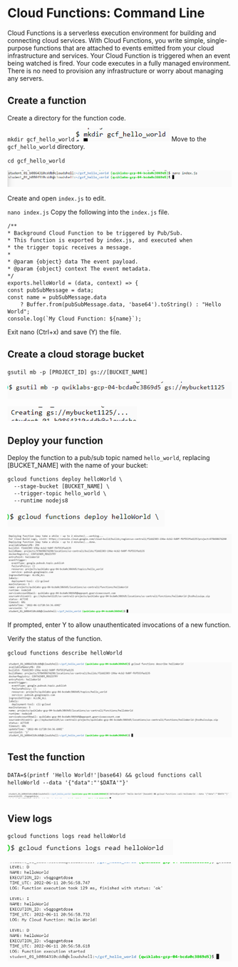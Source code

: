# Cloud Functions: Command Line
Cloud Functions is a serverless execution environment for building and connecting cloud services. With Cloud Functions, you write simple, single-purpose functions that are attached to events emitted from your cloud infrastructure and services. Your Cloud Function is triggered when an event being watched is fired. Your code executes in a fully managed environment. There is no need to provision any infrastructure or worry about managing any servers.
## Create a function
Create a directory for the function code.
  
`mkdir gcf_hello_world`
![image](image.png)
Move to the `gcf_hello_world` directory.

`cd gcf_hello_world`

![image](image_2.png)


Create and open `index.js` to edit.

`nano index.js`
Copy the following into the `index.js` file.
```
/**
* Background Cloud Function to be triggered by Pub/Sub.
* This function is exported by index.js, and executed when
* the trigger topic receives a message.
*
* @param {object} data The event payload.
* @param {object} context The event metadata.
*/
exports.helloWorld = (data, context) => {
const pubSubMessage = data;
const name = pubSubMessage.data
    ? Buffer.from(pubSubMessage.data, 'base64').toString() : "Hello World";
console.log(`My Cloud Function: ${name}`);
```
Exit nano (Ctrl+x) and save (Y) the file.

## Create a cloud storage bucket

`gsutil mb -p [PROJECT_ID] gs://[BUCKET_NAME]`


![image](image_3.png)

![image](image_4.png)

## Deploy your function

Deploy the function to a pub/sub topic named `hello_world`, replacing [BUCKET_NAME] with the name of your bucket:

```
gcloud functions deploy helloWorld \
  --stage-bucket [BUCKET_NAME] \
  --trigger-topic hello_world \
  --runtime nodejs8

```
![image](image_5.png)

![image](image_6.png)

If prompted, enter Y to allow unauthenticated invocations of a new function.

Verify the status of the function.

`gcloud functions describe helloWorld`

![image](image_7.png)

## Test the function
`DATA=$(printf 'Hello World!'|base64) && gcloud functions call helloWorld --data '{"data":"'$DATA'"}'`

![image](image_8.png)

## View logs

`gcloud functions logs read helloWorld`
![image](image_9.png)

![image](image_10.png)
